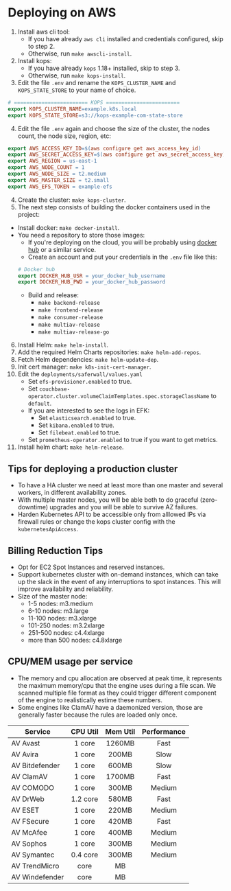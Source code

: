 
# Deploying on AWS

1. Install aws cli tool:
    - If you have already `aws cli` installed and credentials configured, skip to step 2.
    - Otherwise, run `make awscli-install`.
2. Install kops:
    - If you have already `kops` 1.18+ installed, skip to step 3.
    - Otherwise, run `make kops-install`.
3. Edit the file `.env` and rename the `KOPS_CLUSTER_NAME` and `KOPS_STATE_STORE` to your name of choice.
```mk
# ======================== KOPS ========================
export KOPS_CLUSTER_NAME=example.k8s.local
export KOPS_STATE_STORE=s3://kops-example-com-state-store
```
4. Edit the file `.env` again and choose the size of the cluster, the nodes count, the node size, region, etc:
```mk
export AWS_ACCESS_KEY_ID=$(aws configure get aws_access_key_id)
export AWS_SECRET_ACCESS_KEY=$(aws configure get aws_secret_access_key)
export AWS_REGION = us-east-1
export AWS_NODE_COUNT = 1
export AWS_NODE_SIZE = t2.medium
export AWS_MASTER_SIZE = t2.small
export AWS_EFS_TOKEN = example-efs
```
4. Create the cluster: `make kops-cluster`.
5. The next step consists of building the docker containers used in the project:
 - Install docker: `make docker-install`.
 - You need a repository to store those images:
    - If you're deploying on the cloud, you will be probably using [docker hub](https://hub.docker.com/) or a similar service.
    - Create an account and put your credentials in the `.env` file like this: 
    ```mk
    # Docker hub
    export DOCKER_HUB_USR = your_docker_hub_username
    export DOCKER_HUB_PWD = your_docker_hub_password
    ```
    - Build and release: 
        - `make backend-release`
        - `make frontend-release`
        - `make consumer-release`
        - `make multiav-release`
        - `make multiav-release-go`
6. Install Helm: `make helm-install`.
7. Add the required Helm Charts repositories: `make helm-add-repos`.
8. Fetch Helm dependencies: `make helm-update-dep`.
9. Init cert manager: `make k8s-init-cert-manager`.
10. Edit the `deployments/saferwall/values.yaml`
    - Set `efs-provisioner.enabled` to true.
    - Set `couchbase-operator.cluster.volumeClaimTemplates.spec.storageClassName` to `default`.
    - If you are interested to see the logs in EFK:
        - Set `elasticsearch.enabled` to true.
        - Set `kibana.enabled` to true. 
        - Set `filebeat.enabled` to true.
    - Set `prometheus-operator.enabled` to true if you want to get metrics.
11. Install helm chart: `make helm-release`.

## Tips for deploying a production cluster

- To have a HA cluster we need at least more than one master and several workers, in different availability zones.
- With multiple master nodes, you will be able both to do graceful (zero-downtime) upgrades and you will be able to survive AZ failures.
- Harden Kubernetes API to be accessible only from alllowed IPs via firewall rules or change the kops cluster config with the `kubernetesApiAccess`.

## Billing Reduction Tips

- Opt for EC2 Spot Instances and reserved instances.
- Support kubernetes cluster with on-demand instances, which can take up the slack in the event of any interruptions to spot instances. This will improve availability and reliability.
- Size of the master node:
	- 1-5 nodes: m3.medium
	- 6-10 nodes: m3.large
	- 11-100 nodes: m3.xlarge
	- 101-250 nodes: m3.2xlarge
	- 251-500 nodes: c4.4xlarge
	- more than 500 nodes: c4.8xlarge

## CPU/MEM usage per service

- The memory and cpu allocation are observed at peak time, it represents the maximum memory/cpu that the engine uses during a file scan. We scanned multiple file format as they could trigger different component of the engine to realistically estime these numbers.
- Some engines like ClamAV have a daemonized version, those are generally faster because the rules are loaded only once.

| Service       | CPU Util | Mem Util  | Performance |
| --------------|:--------:| :--------:|:-----------:|
| AV Avast      |  1 core  |   1260MB  |     Fast    |
| AV Avira      |  1 core  |   200MB   |     Slow    |
| AV Bitdefender|  1 core  |   600MB   |     Slow    |
| AV ClamAV     |  1 core  |   1700MB  |     Fast    |
| AV COMODO     |  1 core  |   300MB   |     Medium  |
| AV DrWeb      | 1.2 core |   580MB   |     Fast    |
| AV ESET       |  1 core  |   220MB   |     Medium  |
| AV FSecure    |  1 core  |   420MB   |     Fast    |
| AV McAfee     |  1 core  |   400MB   |     Medium  |
| AV Sophos     |  1 core  |   300MB  |     Medium    |
| AV Symantec   | 0.4 core |    300MB  |     Medium  |
| AV TrendMicro |  core  |   MB  |         |
| AV Windefender|  core  |   MB  |         |
